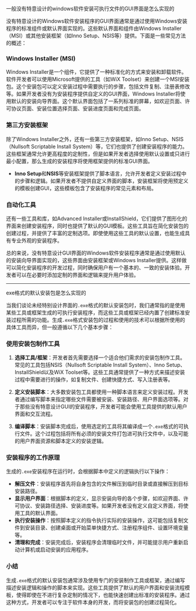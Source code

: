 一般没有特意设计的windows软件安装可执行文件的GUI界面是怎么实现的

没有特意设计的Windows软件安装程序的GUI界面通常是通过使用Windows安装程序的标准组件或默认界面实现的。这些默认界面和组件由Windows Installer（MSI）或其他安装框架（如Inno Setup、NSIS等）提供。下面是一些常见方法的概述：

### Windows Installer (MSI)

Windows Installer是一个组件，它提供了一种标准化的方式来安装和卸载软件。软件开发者可以使用Microsoft提供的工具（如WiX Toolset）来创建一个MSI安装包。这个安装包可以定义安装过程中需要执行的步骤，包括文件复制、注册表修改等。如果开发者没有为安装程序提供自定义的GUI界面，Windows Installer将使用默认的安装向导界面。这个默认界面包括了一系列标准的屏幕，如欢迎页面、许可协议页面、安装位置选择页面、安装进度页面和完成页面。

### 第三方安装框架

除了Windows Installer之外，还有一些第三方安装框架，如Inno Setup、NSIS（Nullsoft Scriptable Install System）等，它们也提供了创建安装程序的能力。这些框架通常允许更高程度的定制性，但是如果开发者选择使用默认设置或只进行最小配置，那么生成的安装程序将使用框架提供的标准GUI界面。

- **Inno Setup**和**NSIS**等安装框架提供了脚本语言，允许开发者定义安装过程中的步骤和逻辑。如果开发者不提供自定义界面的脚本，安装框架将使用预定义的模板创建GUI，这些模板包含了安装程序的常见元素和布局。

### 自动化工具

还有一些工具和库，如Advanced Installer或InstallShield，它们提供了图形化的界面来创建安装程序，同时也提供了默认的GUI模板。这些工具旨在简化安装包的创建过程，并提供了丰富的定制选项。即使使用这些工具的默认设置，也能生成具有专业外观的安装程序。

总的来说，没有特意设计GUI界面的Windows软件安装程序通常是通过使用默认的安装向导界面实现的，这些界面由安装框架或Windows Installer提供。这样做可以简化安装程序的开发过程，同时确保用户有一个基本的、一致的安装体验。开发者可以在必要时添加定制的界面和逻辑来提升用户体验。

---

exe格式的默认安装包是怎么实现的

当我们谈论未经特别设计界面的`.exe`格式的默认安装包时，我们通常指的是使用某些工具或框架生成的可执行安装程序，而这些工具或框架已经内置了创建标准安装过程所需的功能。生成`.exe`格式安装包的过程和使用的技术可以根据所使用的具体工具而异，但一般遵循以下几个基本步骤：

### 使用安装包制作工具

1. **选择工具/框架**：开发者首先需要选择一个适合他们需求的安装包制作工具。常见的工具包括NSIS（Nullsoft Scriptable Install System）、Inno Setup、InstallShield以及WiX Toolset等。这些工具通常提供了一种方式来描述安装过程中需要进行的操作，如复制文件、创建快捷方式、写入注册表等。
    
2. **定义安装脚本**：大多数安装包工具都使用一种脚本语言来定义安装过程。开发者通过编写脚本来指定哪些文件需要被安装、安装路径、用户界面选项等。对于那些没有特意设计GUI的安装程序，开发者可能会使用工具提供的默认用户界面和交互流程。
    
3. **编译脚本**：安装脚本完成后，使用选定的工具将其编译成一个`.exe`格式的可执行文件。这个过程包括将所有必须的安装文件打包进可执行文件中，以及可能的用户界面资源和脚本定义的安装逻辑。
    

### 安装程序的工作原理

生成的`.exe`安装程序在运行时，会根据脚本中定义的逻辑执行以下操作：

- **解压文件**：安装程序首先将自身包含的文件解压到临时目录或直接解压到目标安装路径。
- **显示用户界面**：根据脚本的定义，显示安装向导的各个步骤，如欢迎界面、许可协议、安装路径选择、安装进度等。如果开发者没有定义自定义界面，将使用工具的默认界面。
- **执行安装操作**：按照脚本定义的指令执行实际的安装操作，这可能包括复制文件到安装目录、创建桌面或开始菜单快捷方式、注册程序组件、设置环境变量等。
- **清理和完成**：安装完成后，安装程序会清理临时文件，并可能提示用户重新启动计算机或启动安装的应用程序。

### 小结

生成`.exe`格式的默认安装包通常涉及使用专门的安装制作工具或框架，通过编写描述安装逻辑和操作的脚本来实现。这些工具提供了默认的用户界面和安装流程模板，使得即使在不进行复杂定制的情况下，也能快速创建出标准的安装程序。通过这种方式，开发者可以专注于软件本身的开发，而将安装包的创建过程简化。